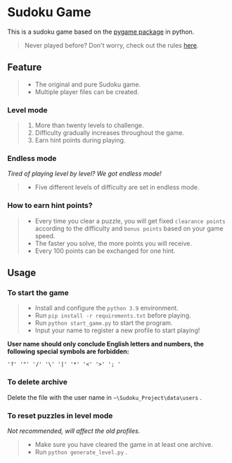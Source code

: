 # Sudoku Game   

This is a sudoku game based on the [pygame package](https://www.pygame.org/news) in python.
> Never played before? Don't worry, check out the rules [here](https://sudoku.com/how-to-play/sudoku-rules-for-complete-beginners/).

## Feature

> + The original and pure Sudoku game.
> + Multiple player files can be created.

### Level mode

> 1. More than twenty levels to challenge.
> 2. Difficulty gradually increases throughout the game.
> 3. Earn hint points during playing.

### Endless mode

*Tired of playing level by level? We got endless mode!*

> * Five different levels of difficulty are set in endless mode.

### How to earn hint points?

> + Every time you clear a puzzle, you will get fixed `clearance points` according to the difficulty and `bonus points` based on your game speed. 
> + The faster you solve, the more points you will receive.
> + Every 100 points can be exchanged for one hint.

## Usage  

### To start the game

> + Install and configure the `python 3.9` environment.
> + Run `pip install -r requirements.txt` before playing.
> + Run `python start_game.py` to start the program.
> + Input your name to register a new profile to start playing!  

**User name should only conclude English letters and numbers, the following special symbols are forbidden:**  

 ` '?' '"' '/' '\' '|' '*' '<' '>' '; ' `

### To delete archive

Delete the file with the user name in ` ~\Sudoku_Project\data\users ` .

### To reset puzzles in level mode

*Not recommended, will affect the old profiles.*

> + Make sure you have cleared the game in at least one archive.
> + Run `python generate_level.py` .

###
